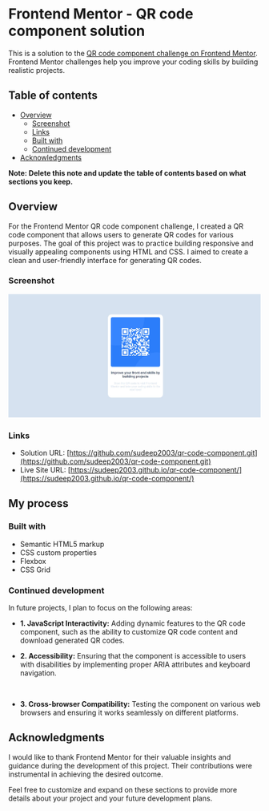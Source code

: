# Frontend Mentor - QR code component solution

This is a solution to the [QR code component challenge on Frontend Mentor](https://www.frontendmentor.io/challenges/qr-code-component-iux_sIO_H). Frontend Mentor challenges help you improve your coding skills by building realistic projects. 

## Table of contents

- [Overview](#overview)
  - [Screenshot](#screenshot)
  - [Links](#links)
  - [Built with](#built-with)
  - [Continued development](#continued-development)
- [Acknowledgments](#acknowledgments)

**Note: Delete this note and update the table of contents based on what sections you keep.**

## Overview

For the Frontend Mentor QR code component challenge, I created a QR code component that allows users to generate QR codes for various purposes. The goal of this project was to practice building responsive and visually appealing components using HTML and CSS. I aimed to create a clean and user-friendly interface for generating QR codes.

### Screenshot

<img src="design\screenshot.jpeg" alt="screenshot image" />


### Links

- Solution URL: [https://github.com/sudeep2003/qr-code-component.git](https://github.com/sudeep2003/qr-code-component.git)
- Live Site URL: [https://sudeep2003.github.io/qr-code-component/](https://sudeep2003.github.io/qr-code-component/)

## My process

### Built with

- Semantic HTML5 markup
- CSS custom properties
- Flexbox
- CSS Grid


### Continued development

In future projects, I plan to focus on the following areas:

  - **1. JavaScript Interactivity:** Adding dynamic features to the QR code component, such as the ability to customize QR code content and download generated QR codes.<br>

  - **2. Accessibility:** Ensuring that the component is accessible to users with disabilities by implementing proper ARIA attributes and keyboard navigation.
<br>

  - **3. Cross-browser Compatibility:** Testing the component on various web browsers and ensuring it works seamlessly on different platforms.

## Acknowledgments

I would like to thank Frontend Mentor for their valuable insights and guidance during the development of this project. Their contributions were instrumental in achieving the desired outcome.

Feel free to customize and expand on these sections to provide more details about your project and your future development plans.
